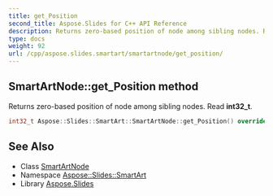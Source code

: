 ```yaml
---
title: get_Position
second_title: Aspose.Slides for C++ API Reference
description: Returns zero-based position of node among sibling nodes. Read int32_t.
type: docs
weight: 92
url: /cpp/aspose.slides.smartart/smartartnode/get_position/
---
```

## SmartArtNode::get_Position method


Returns zero-based position of node among sibling nodes. Read **int32_t**.

```cpp
int32_t Aspose::Slides::SmartArt::SmartArtNode::get_Position() override
```


## See Also

* Class [SmartArtNode](../)
* Namespace [Aspose::Slides::SmartArt](../../)
* Library [Aspose.Slides](../../../)
